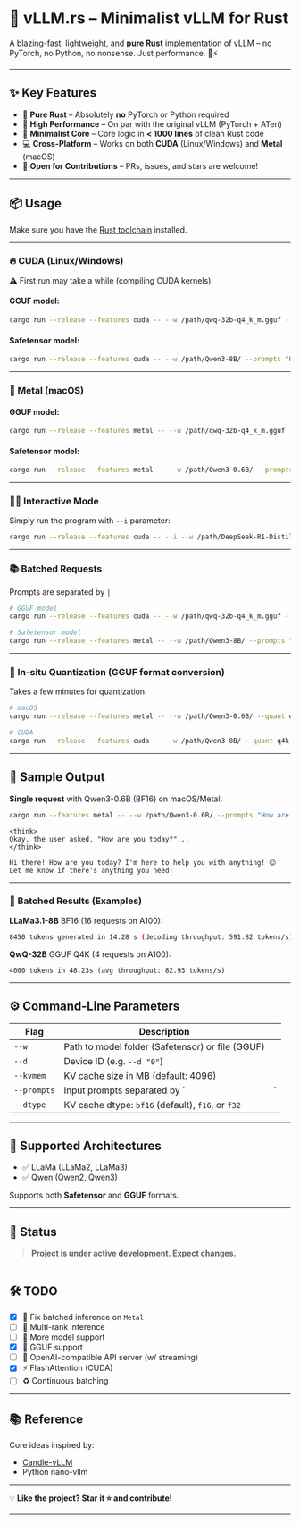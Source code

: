 # 🚀 **vLLM.rs** – Minimalist vLLM for Rust

A blazing-fast, lightweight, and **pure Rust** implementation of vLLM – no PyTorch, no Python, no nonsense. Just performance. 🦀⚡

---

## ✨ Key Features

* 🔧 **Pure Rust** – Absolutely **no** PyTorch or Python required
* 🚀 **High Performance** – On par with the original vLLM (PyTorch + ATen)
* 🧠 **Minimalist Core** – Core logic in **< 1000 lines** of clean Rust code
* 💻 **Cross-Platform** – Works on both **CUDA** (Linux/Windows) and **Metal** (macOS)
* 🤝 **Open for Contributions** – PRs, issues, and stars are welcome!

---

## 📦 Usage

Make sure you have the [Rust toolchain](https://www.rust-lang.org/tools/install) installed.

---

### 🔥 CUDA (Linux/Windows)

⚠️ First run may take a while (compiling CUDA kernels).

#### GGUF model:

```bash
cargo run --release --features cuda -- --w /path/qwq-32b-q4_k_m.gguf --prompts "How are you today?"
```

#### Safetensor model:

```bash
cargo run --release --features cuda -- --w /path/Qwen3-8B/ --prompts "How are you today?"
```

---

### 🍎 Metal (macOS)

#### GGUF model:

```bash
cargo run --release --features metal -- --w /path/qwq-32b-q4_k_m.gguf --prompts "How are you today?"
```

#### Safetensor model:

```bash
cargo run --release --features metal -- --w /path/Qwen3-0.6B/ --prompts "How are you today?"
```

---

### 🤖✨ Interactive Mode

Simply run the program with `--i` parameter:

```bash
cargo run --release --features cuda -- --i --w /path/DeepSeek-R1-Distill-Llama-8B-Q2_K.gguf
```

---

### 📚 Batched Requests

Prompts are separated by `|`

```bash
# GGUF model
cargo run --release --features cuda -- --w /path/qwq-32b-q4_k_m.gguf --prompts "Please talk about China. | Please talk about America."

# Safetensor model
cargo run --release --features metal -- --w /path/Qwen3-8B/ --prompts "Please talk about China. | Please talk about America."
```

---

### 🧪 In-situ Quantization (GGUF format conversion)

Takes a few minutes for quantization.

```bash
# macOS
cargo run --release --features metal -- --w /path/Qwen3-0.6B/ --quant q4k --prompts "How are you today?"

# CUDA
cargo run --release --features cuda -- --w /path/Qwen3-8B/ --quant q4k --prompts "How are you today?"
```

---

## 🧵 Sample Output

**Single request** with Qwen3-0.6B (BF16) on macOS/Metal:

```bash
cargo run --features metal -- --w /path/Qwen3-0.6B/ --prompts "How are you today?"
```

```
<think>
Okay, the user asked, "How are you today?"...
</think>

Hi there! How are you today? I'm here to help you with anything! 😊 Let me know if there's anything you need!
```

---

### 🧪 Batched Results (Examples)

**LLaMa3.1-8B** BF16 (16 requests on A100):

```bash
8450 tokens generated in 14.28 s (decoding throughput: 591.82 tokens/s)
```

**QwQ-32B** GGUF Q4K (4 requests on A100):

```
4000 tokens in 48.23s (avg throughput: 82.93 tokens/s)
```

---

## ⚙️ Command-Line Parameters

| Flag        | Description                                       |    |
| ----------- | ------------------------------------------------- | -- |
| `--w`       | Path to model folder (Safetensor) or file (GGUF)  |    |
| `--d`       | Device ID (e.g. `--d "0"`)                        |    |
| `--kvmem`   | KV cache size in MB (default: 4096)               |    |
| `--prompts` | Input prompts separated by \`                     | \` |
| `--dtype`   | KV cache dtype: `bf16` (default), `f16`, or `f32` |    |

---

## 🧠 Supported Architectures

* ✅ LLaMa (LLaMa2, LLaMa3)
* ✅ Qwen (Qwen2, Qwen3)

Supports both **Safetensor** and **GGUF** formats.

---

## 🧪 Status

> **Project is under active development. Expect changes.**

---

## 🛠️ TODO

* [x] 🧪 Fix batched inference on `Metal`
* [ ] 🧠 Multi-rank inference
* [ ] 🧬 More model support
* [x] 🧾 GGUF support
* [ ] 🔌 OpenAI-compatible API server (w/ streaming)
* [x] ⚡ FlashAttention (CUDA)
* [ ] ♻️ Continuous batching

---

## 📚 Reference

Core ideas inspired by:

* [Candle-vLLM](https://github.com/EricLBuehler/candle-vllm)
* Python nano-vllm

---

💡 **Like the project? Star it ⭐ and contribute!**

---
